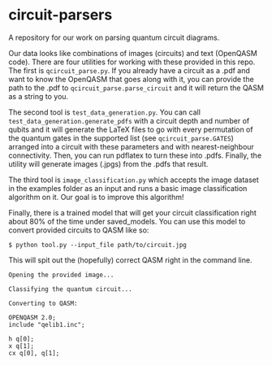 # circuit-parsers

A repository for our work on parsing quantum circuit diagrams.

Our data looks like combinations of images (circuits) and text (OpenQASM code). There are
four utilities for working with these provided in this repo. The first is `qcircuit_parse.py`. If 
you already have a circuit as a .pdf and want to know the OpenQASM that goes along with it, you
can provide the path to the .pdf to `qcircuit_parse.parse_circuit` and it will return the QASM as 
a string to you.

The second tool is `test_data_generation.py`. You can call `test_data_generation.generate_pdfs` with
a circuit depth and number of qubits and it will generate the LaTeX files to go with every permutation
of the quantum gates in the supported list (see `qcircuit_parse.GATES`) arranged into a circuit with 
these parameters and with nearest-neighbour connectivity. Then, you can run pdflatex to turn these into
.pdfs. Finally, the utility will generate images (.jpgs) from the .pdfs that result.

The third tool is `image_classification.py` which accepts the image dataset in the examples
folder as an input and runs a basic image classification algorithm on it. Our goal is to improve this
algorithm!

Finally, there is a trained model that will get your circuit classification right about 80% of the time
under saved_models. You can use this model to convert provided circuits to QASM like so:

```
$ python tool.py --input_file path/to/circuit.jpg
```

This will spit out the (hopefully) correct QASM right in the command line.

```
Opening the provided image... 

Classifying the quantum circuit... 
 
Converting to QASM: 
 
OPENQASM 2.0;
include "qelib1.inc";

h q[0];
x q[1];
cx q[0], q[1];
```